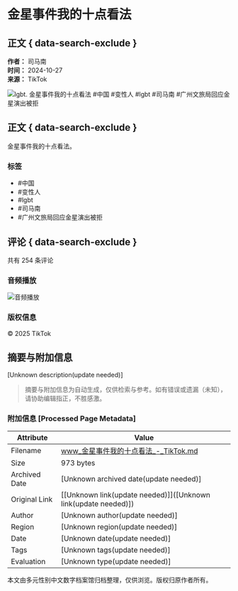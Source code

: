 # 金星事件我的十点看法

## 正文 { data-search-exclude }


**作者：** 司马南  
**时间：** 2024-10-27  
**来源：** TikTok  

![lgbt. 金星事件我的十点看法 #中国 #变性人 #lgbt #司马南 #广州文旅局回应金星演出被拒](https://p16-sign-sg.tiktokcdn-us.com/obj/tos-alisg-p-0037/9e8c52acf1464a5d9884ca816d2b8fe6_1729999155?lk3s=81f88b70&x-expires=1737028800&x-signature=Q41cy4MGN3pwy%2F4uJiG%2B9j%2BzSc4%3D&shp=81f88b70&shcp=-)

## 正文 { data-search-exclude }

金星事件我的十点看法。

### 标签
- #中国
- #变性人
- #lgbt
- #司马南
- #广州文旅局回应金星演出被拒

## 评论 { data-search-exclude }
共有 254 条评论

### 音频播放
![音频播放](https://p16-sign-sg.tiktokcdn-us.com/obj/tos-alisg-p-0037/9e8c52acf1464a5d9884ca816d2b8fe6_1729999155?lk3s=81f88b70&x-expires=1737028800&x-signature=Q41cy4MGN3pwy%2F4uJiG%2B9j%2BzSc4%3D&shp=81f88b70&shcp=-)

### 版权信息
© 2025 TikTok
<!-- tcd_original_link https://www.tiktok.com/@simanan3e/video/7430289755398540562 -->


## 摘要与附加信息

<!-- tcd_abstract -->
[Unknown description(update needed)]
<!-- tcd_abstract_end -->

> 摘要与附加信息为自动生成，仅供检索与参考。如有错误或遗漏（未知），请协助编辑指正，不胜感激。

### 附加信息 [Processed Page Metadata]

| Attribute       | Value                                  |
|-----------------|----------------------------------------|
| Filename        | www_金星事件我的十点看法_-_TikTok.md                             |
| Size            | 973 bytes                           |
| Archived Date   | [Unknown archived date(update needed)]                             |
| Original Link   | [[Unknown link(update needed)]]([Unknown link(update needed)])                       |
| Author          | [Unknown author(update needed)]                               |
| Region          | [Unknown region(update needed)]                               |
| Date            | [Unknown date(update needed)]                                 |
| Tags            | [Unknown tags(update needed)]                                 |
| Evaluation            | [Unknown type(update needed)]                                 |
<!-- tcd_table_end -->

本文由多元性别中文数字档案馆归档整理，仅供浏览。版权归原作者所有。
